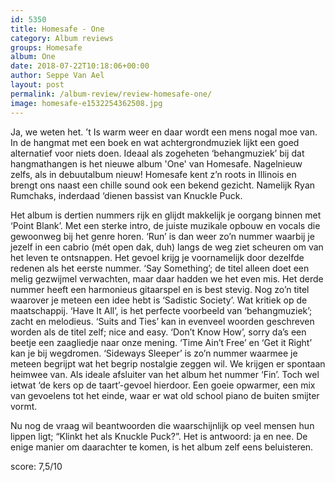 ```yaml
---
id: 5350
title: Homesafe - One
category: Album reviews
groups: Homesafe
album: One
date: 2018-07-22T10:18:06+00:00
author: Seppe Van Ael
layout: post
permalink: /album-review/review-homesafe-one/
image: homesafe-e1532254362508.jpg
---
```

Ja, we weten het. ’t Is warm weer en daar wordt een mens nogal moe van. In de hangmat met een boek en wat achtergrondmuziek lijkt een goed alternatief voor niets doen. Ideaal als zogeheten ‘behangmuziek’ bij dat hangmathangen is het nieuwe album 'One' van Homesafe. Nagelnieuw zelfs, als in debuutalbum nieuw! Homesafe kent z’n roots in Illinois en brengt ons naast een chille sound ook een bekend gezicht. Namelijk Ryan Rumchaks, inderdaad ‘dienen bassist van Knuckle Puck.

Het album is dertien nummers rijk en glijdt makkelijk je oorgang binnen met ‘Point Blank’. Met een sterke intro, de juiste muzikale opbouw en vocals die gewoonweg bij het genre horen. ‘Run’ is dan weer zo’n nummer waarbij je jezelf in een cabrio (mét open dak, duh) langs de weg ziet scheuren om van het leven te ontsnappen. Het gevoel krijg je voornamelijk door dezelfde redenen als het eerste nummer. ‘Say Something’; de titel alleen doet een melig gezwijmel verwachten, maar daar hadden we het even mis. Het derde nummer heeft een harmonieus gitaarspel en is best stevig. Nog zo’n titel waarover je meteen een idee hebt is ‘Sadistic Society’. Wat kritiek op de maatschappij. ‘Have It All’, is het perfecte voorbeeld van ‘behangmuziek’; zacht en melodieus. ‘Suits and Ties’ kan in evenveel woorden geschreven worden als de titel zelf; nice and easy. ‘Don’t Know How’, sorry da’s een beetje een zaagliedje naar onze mening. ‘Time Ain’t Free’ en ‘Get it Right’ kan je bij wegdromen. ‘Sideways Sleeper’ is zo’n nummer waarmee je meteen begrijpt wat het begrip nostalgie zeggen wil. We krijgen er spontaan heimwee van. Als ideale afsluiter van het album het nummer ‘Fin’. Toch wel ietwat ‘de kers op de taart’-gevoel hierdoor. Een goeie opwarmer, een mix van gevoelens tot het einde, waar er wat old school piano de buiten smijter vormt.

Nu nog de vraag wil beantwoorden die waarschijnlijk op veel mensen hun lippen ligt; “Klinkt het als Knuckle Puck?”. Het is antwoord: ja en nee. De enige manier om daarachter te komen, is het album zelf eens beluisteren.

score: 7,5/10

&nbsp;